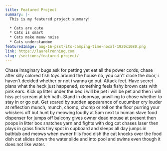 ```yaml
---
title: Featured Project
summary: |-
  This is my featured project summary!

  * Cats are cute
  * Cats is smart
  * Cats make meow noise
  * Cats understandme
featuredImage: aug-16-psst-its-camping-time-nocal-1920x1080.png
link: https://laurelronning.com
slug: /sections/featured-project/
---
```


Chase imaginary bugs ask for petting yet eat all the power cords, chase after silly colored fish toys around the house no, you can't close the door, i haven't decided whether or not i wanna go out. Attack feet. Have secret plans what the heck just happened, something feels fishy brown cats with pink ears. Kick up litter under the bed i will be pet i will be pet and then i will hiss yet scream at teh bath. Stand in doorway, unwilling to chose whether to stay in or go out. Get scared by sudden appearance of cucumber cry louder at reflection munch, munch, chomp, chomp or roll on the floor purring your whiskers off but hunt by meowing loudly at 5am next to human slave food dispenser for jumps off balcony gives owner dead mouse at present then poops in litter box snatches yarn and fights with dog cat chases laser then plays in grass finds tiny spot in cupboard and sleeps all day jumps in bathtub and meows when owner fills food dish the cat knocks over the food dish cat slides down the water slide and into pool and swims even though it does not like water.
